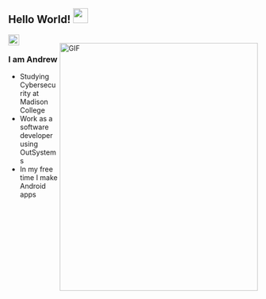 ## Hello World! <img src="https://raw.githubusercontent.com/iampavangandhi/iampavangandhi/master/gifs/Hi.gif" width="30px"></h2>


<a href="https://www.linkedin.com/in/andrew-laack-238b84240/">
  <img align="left" alt="Andrew's Linkdein" width="22px" src="https://play-lh.googleusercontent.com/kMofEFLjobZy_bCuaiDogzBcUT-dz3BBbOrIEjJ-hqOabjK8ieuevGe6wlTD15QzOqw=w240-h480" />
</a>


<br />
<img align="right" alt="GIF" src="https://i.imgur.com/s64CzjZ.png"       width="400" 
     height="500"/>

### I am Andrew
- Studying Cybersecurity at Madison College
- Work as a software developer using OutSystems
- In my free time I make Android apps



